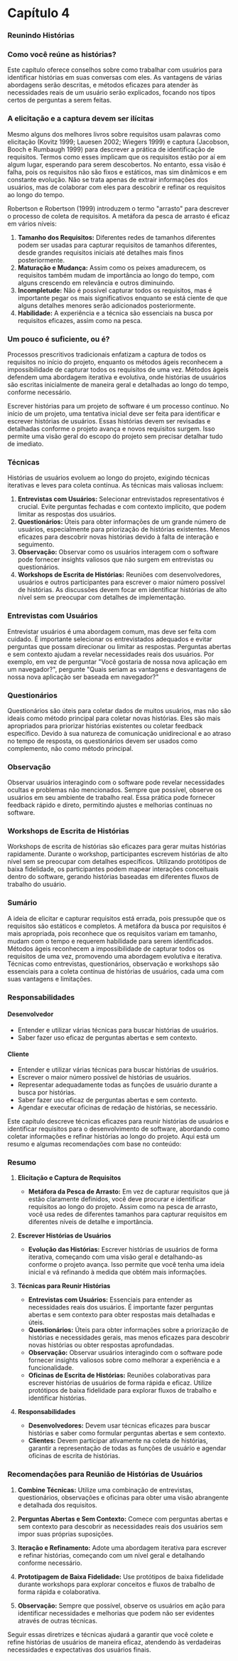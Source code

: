 # Capítulo 4

### Reunindo Histórias

### Como você reúne as histórias?

Este capítulo oferece conselhos sobre como trabalhar com usuários para identificar histórias em suas conversas com eles. As vantagens de várias abordagens serão descritas, e métodos eficazes para atender às necessidades reais de um usuário serão explicados, focando nos tipos certos de perguntas a serem feitas.

### A elicitação e a captura devem ser ilícitas

Mesmo alguns dos melhores livros sobre requisitos usam palavras como elicitação (Kovitz 1999; Lauesen 2002; Wiegers 1999) e captura (Jacobson, Booch e Rumbaugh 1999) para descrever a prática de identificação de requisitos. Termos como esses implicam que os requisitos estão por aí em algum lugar, esperando para serem descobertos. No entanto, essa visão é falha, pois os requisitos não são fixos e estáticos, mas sim dinâmicos e em constante evolução. Não se trata apenas de extrair informações dos usuários, mas de colaborar com eles para descobrir e refinar os requisitos ao longo do tempo.

Robertson e Robertson (1999) introduzem o termo "arrasto" para descrever o processo de coleta de requisitos. A metáfora da pesca de arrasto é eficaz em vários níveis:

1. **Tamanho dos Requisitos:** Diferentes redes de tamanhos diferentes podem ser usadas para capturar requisitos de tamanhos diferentes, desde grandes requisitos iniciais até detalhes mais finos posteriormente.
2. **Maturação e Mudança:** Assim como os peixes amadurecem, os requisitos também mudam de importância ao longo do tempo, com alguns crescendo em relevância e outros diminuindo.
3. **Incompletude:** Não é possível capturar todos os requisitos, mas é importante pegar os mais significativos enquanto se está ciente de que alguns detalhes menores serão adicionados posteriormente.
4. **Habilidade:** A experiência e a técnica são essenciais na busca por requisitos eficazes, assim como na pesca.

### Um pouco é suficiente, ou é?

Processos prescritivos tradicionais enfatizam a captura de todos os requisitos no início do projeto, enquanto os métodos ágeis reconhecem a impossibilidade de capturar todos os requisitos de uma vez. Métodos ágeis defendem uma abordagem iterativa e evolutiva, onde histórias de usuários são escritas inicialmente de maneira geral e detalhadas ao longo do tempo, conforme necessário.

Escrever histórias para um projeto de software é um processo contínuo. No início de um projeto, uma tentativa inicial deve ser feita para identificar e escrever histórias de usuários. Essas histórias devem ser revisadas e detalhadas conforme o projeto avança e novos requisitos surgem. Isso permite uma visão geral do escopo do projeto sem precisar detalhar tudo de imediato.

### Técnicas

Histórias de usuários evoluem ao longo do projeto, exigindo técnicas iterativas e leves para coleta contínua. As técnicas mais valiosas incluem:

1. **Entrevistas com Usuários:** Selecionar entrevistados representativos é crucial. Evite perguntas fechadas e com contexto implícito, que podem limitar as respostas dos usuários.
2. **Questionários:** Úteis para obter informações de um grande número de usuários, especialmente para priorização de histórias existentes. Menos eficazes para descobrir novas histórias devido à falta de interação e seguimento.
3. **Observação:** Observar como os usuários interagem com o software pode fornecer insights valiosos que não surgem em entrevistas ou questionários.
4. **Workshops de Escrita de Histórias:** Reuniões com desenvolvedores, usuários e outros participantes para escrever o maior número possível de histórias. As discussões devem focar em identificar histórias de alto nível sem se preocupar com detalhes de implementação.

### Entrevistas com Usuários

Entrevistar usuários é uma abordagem comum, mas deve ser feita com cuidado. É importante selecionar os entrevistados adequados e evitar perguntas que possam direcionar ou limitar as respostas. Perguntas abertas e sem contexto ajudam a revelar necessidades reais dos usuários. Por exemplo, em vez de perguntar "Você gostaria de nossa nova aplicação em um navegador?", pergunte "Quais seriam as vantagens e desvantagens de nossa nova aplicação ser baseada em navegador?"

### Questionários

Questionários são úteis para coletar dados de muitos usuários, mas não são ideais como método principal para coletar novas histórias. Eles são mais apropriados para priorizar histórias existentes ou coletar feedback específico. Devido à sua natureza de comunicação unidirecional e ao atraso no tempo de resposta, os questionários devem ser usados como complemento, não como método principal.

### Observação

Observar usuários interagindo com o software pode revelar necessidades ocultas e problemas não mencionados. Sempre que possível, observe os usuários em seu ambiente de trabalho real. Essa prática pode fornecer feedback rápido e direto, permitindo ajustes e melhorias contínuas no software.

### Workshops de Escrita de Histórias

Workshops de escrita de histórias são eficazes para gerar muitas histórias rapidamente. Durante o workshop, participantes escrevem histórias de alto nível sem se preocupar com detalhes específicos. Utilizando protótipos de baixa fidelidade, os participantes podem mapear interações conceituais dentro do software, gerando histórias baseadas em diferentes fluxos de trabalho do usuário.

### Sumário

A ideia de elicitar e capturar requisitos está errada, pois pressupõe que os requisitos são estáticos e completos. A metáfora da busca por requisitos é mais apropriada, pois reconhece que os requisitos variam em tamanho, mudam com o tempo e requerem habilidade para serem identificados. Métodos ágeis reconhecem a impossibilidade de capturar todos os requisitos de uma vez, promovendo uma abordagem evolutiva e iterativa. Técnicas como entrevistas, questionários, observação e workshops são essenciais para a coleta contínua de histórias de usuários, cada uma com suas vantagens e limitações.

### Responsabilidades

#### Desenvolvedor

- Entender e utilizar várias técnicas para buscar histórias de usuários.
- Saber fazer uso eficaz de perguntas abertas e sem contexto.

#### Cliente

- Entender e utilizar várias técnicas para buscar histórias de usuários.
- Escrever o maior número possível de histórias de usuários.
- Representar adequadamente todas as funções de usuário durante a busca por histórias.
- Saber fazer uso eficaz de perguntas abertas e sem contexto.
- Agendar e executar oficinas de redação de histórias, se necessário.

Este capítulo descreve técnicas eficazes para reunir histórias de usuários e identificar requisitos para o desenvolvimento de software, abordando como coletar informações e refinar histórias ao longo do projeto. Aqui está um resumo e algumas recomendações com base no conteúdo:

### **Resumo**

1. **Elicitação e Captura de Requisitos**
   - **Metáfora da Pesca de Arrasto:** Em vez de capturar requisitos que já estão claramente definidos, você deve procurar e identificar requisitos ao longo do projeto. Assim como na pesca de arrasto, você usa redes de diferentes tamanhos para capturar requisitos em diferentes níveis de detalhe e importância.

2. **Escrever Histórias de Usuários**
   - **Evolução das Histórias:** Escrever histórias de usuários de forma iterativa, começando com uma visão geral e detalhando-as conforme o projeto avança. Isso permite que você tenha uma ideia inicial e vá refinando à medida que obtém mais informações.

3. **Técnicas para Reunir Histórias**
   - **Entrevistas com Usuários:** Essenciais para entender as necessidades reais dos usuários. É importante fazer perguntas abertas e sem contexto para obter respostas mais detalhadas e úteis.
   - **Questionários:** Úteis para obter informações sobre a priorização de histórias e necessidades gerais, mas menos eficazes para descobrir novas histórias ou obter respostas aprofundadas.
   - **Observação:** Observar usuários interagindo com o software pode fornecer insights valiosos sobre como melhorar a experiência e a funcionalidade.
   - **Oficinas de Escrita de Histórias:** Reuniões colaborativas para escrever histórias de usuários de forma rápida e eficaz. Utilize protótipos de baixa fidelidade para explorar fluxos de trabalho e identificar histórias.

4. **Responsabilidades**
   - **Desenvolvedores:** Devem usar técnicas eficazes para buscar histórias e saber como formular perguntas abertas e sem contexto.
   - **Clientes:** Devem participar ativamente na coleta de histórias, garantir a representação de todas as funções de usuário e agendar oficinas de escrita de histórias.

### **Recomendações para Reunião de Histórias de Usuários**

1. **Combine Técnicas:** Utilize uma combinação de entrevistas, questionários, observações e oficinas para obter uma visão abrangente e detalhada dos requisitos.

2. **Perguntas Abertas e Sem Contexto:** Comece com perguntas abertas e sem contexto para descobrir as necessidades reais dos usuários sem impor suas próprias suposições.

3. **Iteração e Refinamento:** Adote uma abordagem iterativa para escrever e refinar histórias, começando com um nível geral e detalhando conforme necessário.

4. **Prototipagem de Baixa Fidelidade:** Use protótipos de baixa fidelidade durante workshops para explorar conceitos e fluxos de trabalho de forma rápida e colaborativa.

5. **Observação:** Sempre que possível, observe os usuários em ação para identificar necessidades e melhorias que podem não ser evidentes através de outras técnicas.

Seguir essas diretrizes e técnicas ajudará a garantir que você colete e refine histórias de usuários de maneira eficaz, atendendo às verdadeiras necessidades e expectativas dos usuários finais.